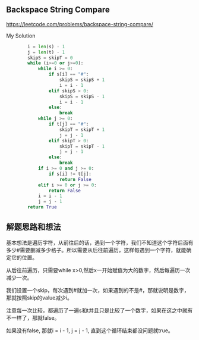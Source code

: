 ## Backspace String Compare

https://leetcode.com/problems/backspace-string-compare/

My Solution

```python
        i = len(s) - 1
        j = len(t) - 1
        skipS = skipT = 0
        while (i>=0 or j>=0):
            while i >= 0:
                if s[i] == "#":
                    skipS = skipS + 1
                    i = i - 1
                elif skipS > 0:
                    skipS = skipS - 1
                    i = i - 1
                else:
                    break
            while j >= 0:
                if t[j] == "#":
                    skipT = skipT + 1
                    j = j - 1
                elif skipT > 0:
                    skipT = skipT - 1
                    j = j - 1
                else:
                    break
            if i >= 0 and j >= 0:
                if s[i] != t[j]:
                    return False
            elif i >= 0 or j >= 0:
                return False
            i = i - 1
            j = j - 1
        return True
```

## 解题思路和想法

基本想法是遍历字符，从前往后的话，遇到一个字符，我们不知道这个字符后面有多少#需要删减多少格子。所以需要从后往前遍历，这样每遇到一个字符，就能确定它的位置。

从后往前遍历，只需要while x>0,然后x一开始赋值为大的数字，然后每遍历一次减少一次。

我们设置一个skip，每次遇到#就加一次，如果遇到的不是#，那就说明是数字，那就按照skip的value减少i。

注意每一次比较，都遍历了一遍s和t并且只是比较了一个数字，如果在这之中就有不一样了，那就false。

如果没有false, 那就i = i - 1, j = j - 1, 直到这个循环结束都没问题就true。




